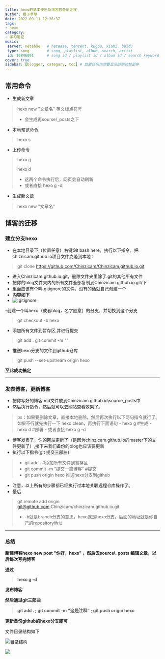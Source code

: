 ```yaml
---
title: hexo的基本使用及博客的备份迁移
author: 橙子草草
date: 2022-09-11 12:36:37
tags:
- hexo
category:
- 学习笔记
music:
 server: netease   # netease, tencent, kugou, xiami, baidu
 type: song        # song, playlist, album, search, artist
 id: 16846091      # song id / playlist id / album id / search keyword
cover: true
sidebar: [blogger, category, toc] # 放置任何你想要显示的侧边栏部件
---
```


## 常用命令

- 生成新文章

>hexo new "文章名"     英文标点符号
>
>- 会生成再sourse/_posts之下

- 本地预览命令  
>hexo s

- 上传命令
> hexo g
>
> hexo d
>
> - 这两个命令执行后，网页会自动刷新
> - 或者直接 hexo g -d
- 生成新文章
> hexo new "文章名"
## 博客的迁移
### 建立分支hexo

- 在本地目录下（位置任意）右键Git bash here，执行以下指令，把chiznicam.github.io项目文件克隆到本地：

>  git clone https://github.com/Chinzicam/Chinzicam.github.io.git
- 进入Chinzicam.github.io.git，删除文件夹里除了.git的其他所有文件
- 把你的blog文件夹内的所有文件全部复制到Chinzicam.github.io.git/下
- 里面应该有个叫.gitignore的文件，没有的话就自己创建一个
- **内容如下**
- ![.gitignore](https://pic.imgdb.cn/item/631db41016f2c2beb1303521.jpg)

-创建一个叫hexo（或者blog，名字随意）的分支，并切换到这个分支
> git checkout -b hexo
- 添加所有文件到暂存区,并进行提交
> git add .
> git commit -m ""
- 推送hexo分支的文件到github仓库
> git push --set-upstream origin hexo

**至此成功搞定**

---

### 发表博客，更新博客
- 把你写好的博客.md文件放到Chinzicam.github.io\source\_posts中
- 然后执行指令，然后就可以去网站查看效果了。
> ps：如果要删除文章，直接本地删除，然后再次执行以下两句指令就行了。
> 如果不行就先执行一下 hexo clean，再执行下面语句 
	- hexo g #生成
	-  hexo d #部署 
	-  或者直接 hexo g -d
- 博客发表了，你的网站更新了（是因为chinzicam.github.io的master下的文件更新了）,接下来我们备份的blog也应该要更新
- 执行以下指令(git 提交三部曲)
> - git add . #添加所有文件到暂存区
> - git commit -m "提交一篇博客"  #提交
> - git push origin hexo 推送hexo分支到github
- 注意，以上所有的步骤都已经执行过本地关联远程仓库操作了。
- 最后
> git remote add origin git@github.com:Chinzicam/chinzicam.github.io.git
> - -b就是branch分支的意思，hexo就是hexo分支，后面的地址就是你自己的repository地址
---

### 总结
**新建博客hexo new post "你好，hexo" ，然后去source\\_posts 编辑文章，以后每次写完博客**

**通过**

> **hexo g -d**

**发布博客**

**然后通过git三部曲**
> **git add . ; git commit -m "这是注释" ; git push origin hexo** 

**更新备份github的hexo分支即可**

文件目录结构如下

![目录结构](https://pic.imgdb.cn/item/631dd63016f2c2beb151e5d7.jpg)

![](https://pic.imgdb.cn/item/631dd63616f2c2beb151ede1.jpg)


